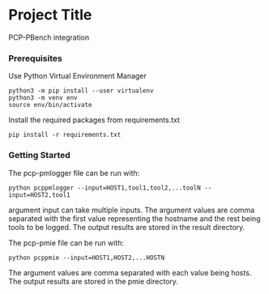# Project Title

PCP-PBench integration

### Prerequisites

Use Python Virtual Environment Manager
```
python3 -m pip install --user virtualenv
python3 -m venv env
source env/bin/activate
```
Install the required packages from requirements.txt

```
pip install -r requirements.txt
```

### Getting Started

The pcp-pmlogger file can be run with:

```
python pcppmlogger --input=HOST1,tool1,tool2,...toolN --input=HOST2,tool1
```
argument input can take multiple inputs. The argument values are comma separated with the first value representing the hostname and the rest being tools to be logged.
The output results are stored in the result directory.

The pcp-pmie file can be run with:

```
python pcppmie --input=HOST1,HOST2,...HOSTN
```
The argument values are comma separated with each value being hosts.
The output results are stored in the pmie directory.
